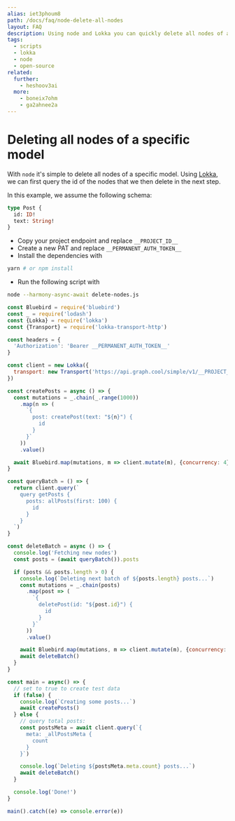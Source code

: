 ```yaml
---
alias: iet3phoum8
path: /docs/faq/node-delete-all-nodes
layout: FAQ
description: Using node and Lokka you can quickly delete all nodes of a specific model with a small script.
tags:
  - scripts
  - lokka
  - node
  - open-source
related:
  further:
    - heshoov3ai
  more:
    - boneix7ohm
    - ga2ahnee2a
---
```


# Deleting all nodes of a specific model

With `node` it's simple to delete all nodes of a specific model.
Using [Lokka](https://github.com/kadirahq/lokka), we can first query the id of the nodes that we then delete in the next step.

<!-- GITHUB_EXAMPLE('Delete all nodes', 'https://github.com/graphcool-examples/scripts') -->

In this example, we assume the following schema:

```graphql
type Post {
  id: ID!
  text: String!
}
```

* Copy your project endpoint and replace `__PROJECT_ID__`
* Create a new PAT and replace `__PERMANENT_AUTH_TOKEN__`
* Install the dependencies with

```sh
yarn # or npm install
```

* Run the following script with

```sh
node --harmony-async-await delete-nodes.js
```

```js
const Bluebird = require('bluebird')
const _ = require('lodash')
const {Lokka} = require('lokka')
const {Transport} = require('lokka-transport-http')

const headers = {
  'Authorization': 'Bearer __PERMANENT_AUTH_TOKEN__'
}

const client = new Lokka({
  transport: new Transport('https://api.graph.cool/simple/v1/__PROJECT_ID__', {headers})
})

const createPosts = async () => {
  const mutations = _.chain(_.range(1000))
    .map(n => (
      `{
        post: createPost(text: "${n}") {
          id
        }
      }`
    ))
    .value()

  await Bluebird.map(mutations, m => client.mutate(m), {concurrency: 4})
}

const queryBatch = () => {
  return client.query(`
    query getPosts {
      posts: allPosts(first: 100) {
        id
      }
    }
  `)
}

const deleteBatch = async () => {
  console.log('Fetching new nodes')
  const posts = (await queryBatch()).posts

  if (posts && posts.length > 0) {
    console.log(`Deleting next batch of ${posts.length} posts...`)
    const mutations = _.chain(posts)
      .map(post => (
        `{
          deletePost(id: "${post.id}") {
            id
          }
        }`
      ))
      .value()

    await Bluebird.map(mutations, m => client.mutate(m), {concurrency: 4})
    await deleteBatch()
  }
}

const main = async() => {
  // set to true to create test data
  if (false) {
    console.log(`Creating some posts...`)
    await createPosts()
  } else {
    // query total posts:
    const postsMeta = await client.query(`{
      meta: _allPostsMeta {
        count
      }
    }`)

    console.log(`Deleting ${postsMeta.meta.count} posts...`)
    await deleteBatch()
  }

  console.log('Done!')
}

main().catch((e) => console.error(e))
```
